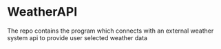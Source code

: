 # WeatherAPI
The repo contains the program which connects with an external weather system api to provide user selected weather data
